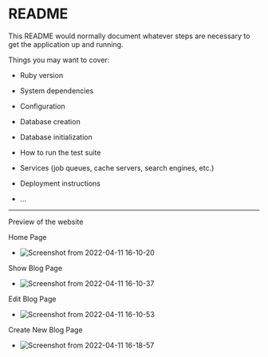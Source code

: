 # README

This README would normally document whatever steps are necessary to get the
application up and running.

Things you may want to cover:

* Ruby version

* System dependencies

* Configuration

* Database creation

* Database initialization

* How to run the test suite

* Services (job queues, cache servers, search engines, etc.)

* Deployment instructions

* ...

*************************************************************************************************************
Preview of the website

Home Page
* ![Screenshot from 2022-04-11 16-10-20](https://user-images.githubusercontent.com/53250464/162724570-1a4e7e07-b97e-43e4-a896-70dbc437016e.png)

Show Blog Page
* ![Screenshot from 2022-04-11 16-10-37](https://user-images.githubusercontent.com/53250464/162724715-69b3d365-e698-4b3c-9440-42036c0dd084.png)

Edit Blog Page
* ![Screenshot from 2022-04-11 16-10-53](https://user-images.githubusercontent.com/53250464/162724818-8322257e-45a0-46d2-93d6-5abcd92d7a81.png)

Create New Blog Page
* ![Screenshot from 2022-04-11 16-18-57](https://user-images.githubusercontent.com/53250464/162724967-96a40a96-4950-4ff4-a396-0a8199c7b851.png)
